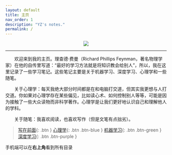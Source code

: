 ```yaml
---
layout: default
title: 主页
nav_order: 1
description: "YZ's notes."
permalink: /
---
```


<div style="text-align:center"><img src="https://pic3.zhimg.com/80/v2-610c797a92a5db443d2736061c2299a6_720w.jpg" align=center/></div>  

---

&emsp;&emsp;欢迎来到我的主页。理查德·费曼（Richard Phillips Feynman，著名物理学家）在他的自传里写道：“最好的学习方法就是将知识教会给别人”，所以，我在这里记录了一些学习笔记。这些笔记主要是关于机器学习、深度学习、心理学和一些随笔。  

&emsp;&emsp;关于心理学：每天我绝大部分时间都是在和电脑打交道，但其实我更想与人打交道。你如果对心理学存在某些偏见，比如读心术、如何控制别人等等，可能是因为接触了一些大众读物而非科学著作。心理学是让我们更好地认识自己和理解他人的学科。  

&emsp;&emsp;关于随笔：我喜欢阅读，也喜欢写作（但是文笔有点拙劣）。  

>[写在前面](https://yz14.github.io/docs/front/){: .btn } 
[心理学](https://yz14.github.io/docs/psy){: .btn .btn-blue } 
[机器学习](https://yz14.github.io/docs/ml){: .btn .btn-green } 
[深度学习](https://yz14.github.io/docs/dl){: .btn .btn-purple }  

手机端可以在**右上角**看到所有目录
